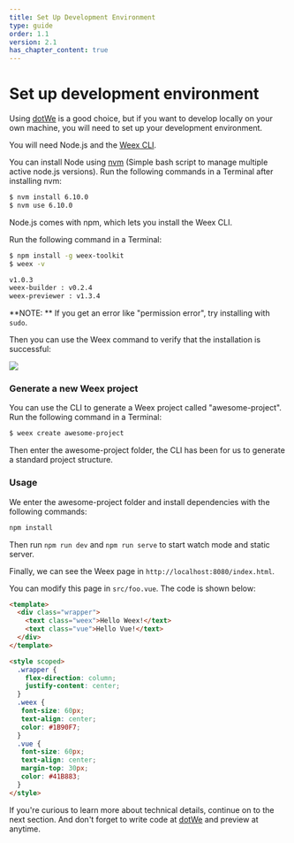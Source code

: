 ```yaml
---
title: Set Up Development Environment 
type: guide
order: 1.1
version: 2.1
has_chapter_content: true
---
```


# Set up development environment 

Using [dotWe](http://dotwe.org/vue) is a good choice, but if you want to develop locally on your own machine, you will need to set up your development environment.

You will need Node.js and the [Weex CLI](https://github.com/weexteam/weex-toolkit).

You can install Node using [nvm](https://github.com/creationix/nvm) (Simple bash script to manage multiple active node.js versions). Run the following commands in a Terminal after installing nvm:

```bash
$ nvm install 6.10.0
$ nvm use 6.10.0
```

Node.js comes with npm, which lets you install the Weex CLI.

Run the following command in a Terminal:

```bash
$ npm install -g weex-toolkit
$ weex -v

v1.0.3
weex-builder : v0.2.4
weex-previewer : v1.3.4
```

**NOTE: ** If you get an error like "permission error", try installing with `sudo`.


Then you can use the Weex command to verify that the installation is successful:

![](https://img.alicdn.com/tfs/TB1NBhdQXXXXXXzXFXXXXXXXXXX-712-343.png)

### Generate a new Weex project

You can use the CLI to generate a Weex project called "awesome-project". Run the following command in a Terminal:

```bash
$ weex create awesome-project
```

Then enter the awesome-project folder, the CLI has been for us to generate a standard project structure.

### Usage

We enter the awesome-project folder and install dependencies with the following commands:

```bash
npm install
```

Then run `npm run dev` and `npm run serve` to start watch mode and static server.

Finally, we can see the Weex page in `http://localhost:8080/index.html`.

You can modify this page in `src/foo.vue`. The code is shown below:

```html
<template>
  <div class="wrapper">
    <text class="weex">Hello Weex!</text>
    <text class="vue">Hello Vue!</text>
  </div>
</template>

<style scoped>
  .wrapper {
    flex-direction: column;
    justify-content: center;
  }
  .weex {
   font-size: 60px;
   text-align: center;
   color: #1B90F7;
  }
  .vue {
   font-size: 60px;
   text-align: center;
   margin-top: 30px;
   color: #41B883;
  }
</style>
```

If you're curious to learn more about technical details, continue on to the next section. And don't forget to write code at [dotWe](https://dotwe.org) and preview at anytime.
